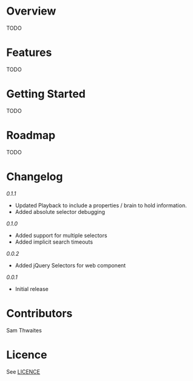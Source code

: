 Overview
==========================================================================
TODO

Features
==========================================================================
TODO

Getting Started
==========================================================================
TODO

Roadmap
==========================================================================
TODO

Changelog
==========================================================================

*0.1.1*
- Updated Playback to include a properties / brain to hold information.
- Added absolute selector debugging 

*0.1.0*
- Added support for multiple selectors
- Added implicit search timeouts

*0.0.2*
- Added jQuery Selectors for web component

*0.0.1*
- Initial release

Contributors
==========================================================================
Sam Thwaites    

Licence
==========================================================================
See [LICENCE](https://github.com/Thwaitesy/MSTestHacks/blob/master/LICENCE)

